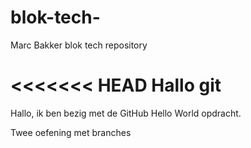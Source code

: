 # blok-tech-
Marc Bakker blok tech repository

<<<<<<< HEAD
Hallo git
=======
Hallo, ik ben bezig met de GitHub Hello World opdracht.

Twee oefening met branches 
